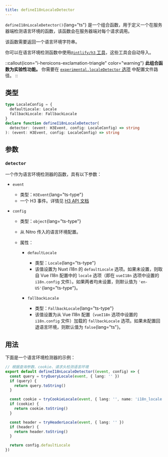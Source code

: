 ```yaml
---
title: defineI18nLocaleDetector
---
```


`defineI18nLocaleDetector()`{lang="ts"} 是一个组合函数，用于定义一个在服务器端检测语言环境的函数，该函数会在服务器端对每个请求调用。

该函数需要返回一个语言环境字符串。

你可以在语言环境检测函数中使用[`@intlify/h3` 工具](https://github.com/intlify/h3#%EF%B8%8F-utilites--helpers)，这些工具会自动导入。

::callout{icon="i-heroicons-exclamation-triangle" color="warning"}
**此组合函数为实验性功能。** 你需要在 [`experimental.localeDetector` 选项](/docs/api/options#experimental) 中配置文件路径。
::


## 类型

```ts
type LocaleConfig = {
  defaultLocale: Locale
  fallbackLocale: FallbackLocale
}
declare function defineI18nLocaleDetector(
  detector: (event: H3Event, config: LocaleConfig) => string
): (event: H3Event, config: LocaleConfig) => string
```

## 参数

### `detector`

一个作为语言环境检测器的函数，具有以下参数：

- `event`
  - 类型：`H3Event`{lang="ts-type"}
  - 一个 H3 事件。详情见 [H3 API 文档](https://www.jsdocs.io/package/h3#H3Event)

- `config`
  - 类型：`object`{lang="ts-type"}
  - 从 Nitro 传入的语言环境配置。
  - 属性：

    - `defaultLocale`
      - 类型：`Locale`{lang="ts-type"}
      - 该值设置为 Nuxt i18n 的 `defaultLocale` 选项。如果未设置，则取自 Vue I18n 配置中的 `locale` 选项（即在 `vueI18n` 选项中设置的 `i18n.config` 文件）。如果两者均未设置，则默认值为 `'en-US'`{lang="ts-type"}。

    - `fallbackLocale`
      - 类型：`FallbackLocale`{lang="ts-type"}
      - 该值设置为从 Vue I18n 配置（`vueI18n` 选项中设置的 `i18n.config` 文件）加载的 `fallbackLocale` 选项。如果未配置回退语言环境，则默认值为 `false`{lang="ts"}。


## 用法

下面是一个语言环境检测器的示例：

```ts
// 根据查询参数、cookie、请求头检测语言环境
export default defineI18nLocaleDetector((event, config) => {
  const query = tryQueryLocale(event, { lang: '' })
  if (query) {
    return query.toString()
  }

  const cookie = tryCookieLocale(event, { lang: '', name: 'i18n_locale' })
  if (cookie) {
    return cookie.toString()
  }

  const header = tryHeaderLocale(event, { lang: '' })
  if (header) {
    return header.toString()
  }

  return config.defaultLocale
})
```